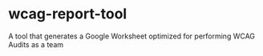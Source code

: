 # wcag-report-tool
A tool that generates a Google Worksheet optimized for performing WCAG Audits as a team
